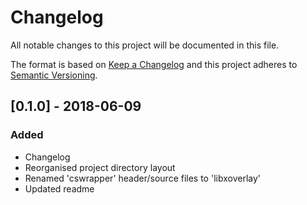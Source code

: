 # Changelog

All notable changes to this project will be documented in this file.

The format is based on [Keep a Changelog](http://keepachangelog.com/en/1.0.0/)
and this project adheres to [Semantic Versioning](http://semver.org/spec/v2.0.0.html).


## [0.1.0] - 2018-06-09

### Added
* Changelog
* Reorganised project directory layout
* Renamed 'cswrapper' header/source files to 'libxoverlay'
* Updated readme
